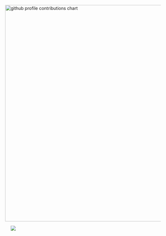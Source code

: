 <!--
**Sakinom/Sakinom** is a ✨ _special_ ✨ repository because its `README.md` (this file) appears on your GitHub profile.

Here are some ideas to get you started:

- 🔭 I’m currently working on ...
- 🌱 I’m currently learning ...
- 👯 I’m looking to collaborate on ...
- 🤔 I’m looking for help with ...
- 💬 Ask me about ...
- 📫 How to reach me: ...
- 😄 Pronouns: ...
- ⚡ Fun fact: ...
-->

<!-- <img src="https://github-readme-stats.vercel.app/api/top-langs?username=Sakinom&show_icons=true&locale=en&layout=compact&theme=chartreuse-dark" alt="ovi" /></p>

<img src="https://github-readme-stats.vercel.app/api?username=Sakinom&show_icons=true&locale=en&theme=chartreuse-dark" alt="ovi" width="410" /></p> -->

<!-- Rainbow Contribution 3D Figure -->
<p align="left" >
  <picture>
    <source media="(prefers-color-scheme: dark)"  srcset="profile-3d-contrib/profile-night-rainbow.svg" width="700" />
    <source media="(prefers-color-scheme: light)" srcset="profile-3d-contrib/profile-season-animate.svg" width="700" />
    <img alt="github profile contributions chart"    src="https://raw.githubusercontent.com/username/username/output-3d-contrib/day.svg" />
  </picture>
</p>　

<img src="https://github-profile-trophy.vercel.app/?username=Sakinom&theme=flat" />
